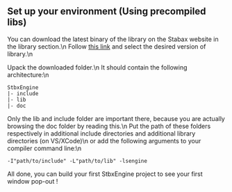 ## Set up your environment (Using precompiled libs)

You can download the latest binary of the library on the Stabax website in the library section.\n
Follow [this link]() and select the desired version of library.\n

Upack the downloaded folder.\n
It should contain the following architecture:\n

    StbxEngine
    |- include
    |- lib
    |- doc

Only the lib and include folder are important there, because you are actually browsing the doc folder by reading this.\n
Put the path of these folders respectively in additional include directories and additional library directories (on VS/XCode)\n
or add the following arguments to your compiler command line:\n

    -I"path/to/include" -L"path/to/lib" -lsengine 

All done, you can build your first StbxEngine project to see your first window pop-out !